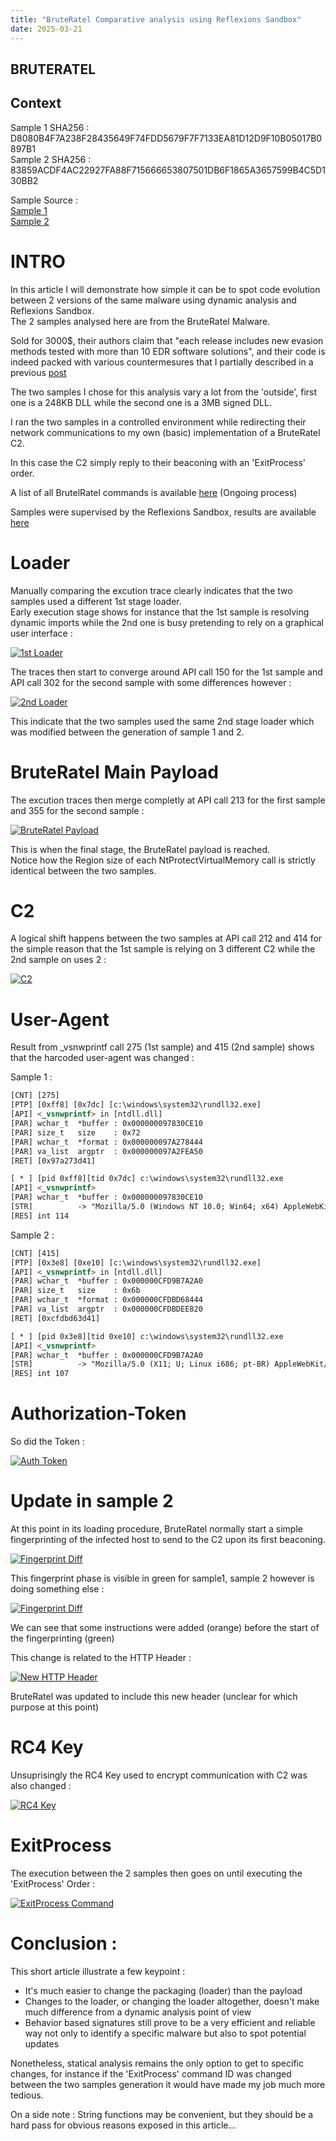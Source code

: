```yaml
---
title: "BruteRatel Comparative analysis using Reflexions Sandbox"
date: 2025-03-21 
---
```


<link rel="stylesheet" href="/css/main.css">

## BRUTERATEL  

## Context  

Sample 1 SHA256 : D8080B4F7A238F28435649F74FDD5679F7F7133EA81D12D9F10B05017B0897B1  
Sample 2 SHA256 : 83859ACDF4AC22927FA88F715666653807501DB6F1865A3657599B4C5D130BB2  

Sample Source :  
[Sample 1](https://bazaar.abuse.ch/sample/d8080b4f7a238f28435649f74fdd5679f7f7133ea81d12d9f10b05017b0897b1/)   
[Sample 2](https://bazaar.abuse.ch/sample/83859acdf4ac22927fa88f715666653807501db6f1865a3657599b4c5d130bb2/)   



# INTRO  

In this article I will demonstrate how simple it can be to spot code evolution between 2 versions of the same malware using dynamic analysis and Reflexions Sandbox.  
The 2 samples analysed here are from the BruteRatel Malware.  

Sold for 3000$, their authors claim that "each release includes new evasion methods tested with more than 10 EDR software solutions", and their code is indeed packed with various countermesures that I partially described in a previous [post](https://cedricg-mirror.github.io/2025/02/04/BazaarLoader.html)   

The two samples I chose for this analysis vary a lot from the 'outside', first one is a 248KB DLL while the second one is a 3MB signed DLL.  

I ran the two samples in a controlled environment while redirecting their network communications to my own (basic) implementation of a BruteRatel C2.  

In this case the C2 simply reply to their beaconing with an 'ExitProcess' order.  

A list of all BrutelRatel commands is available [here](https://cedricg-mirror.github.io/2025/03/17/BruteRatel.html) (Ongoing process)  

Samples were supervised by the Reflexions Sandbox, results are available [here](https://github.com/cedricg-mirror/reflexions/tree/main/CyberCrime/BRUTERATEL)   

# Loader  

Manually comparing the excution trace clearly indicates that the two samples used a different 1st stage loader.  
Early execution stage shows for instance that the 1st sample is resolving dynamic imports while the 2nd one is busy pretending to rely on a graphical user interface :  

<p><a href="https://cedricg-mirror.github.io/docs/assets/images/BRUTERATEL_DIFF/loader1.jpg">
<img src="/docs/assets/images/BRUTERATEL_DIFF/loader1.jpg" alt="1st Loader">
</a></p>


The traces then start to converge around API call 150 for the 1st sample and API call 302 for the second sample with some differences however :  

<p><a href="https://cedricg-mirror.github.io/docs/assets/images/BRUTERATEL_DIFF/diff_loader2.jpg">
<img src="/docs/assets/images/BRUTERATEL_DIFF/diff_loader2.jpg" alt="2nd Loader">
</a></p>

This indicate that the two samples used the same 2nd stage loader which was modified between the generation of sample 1 and 2.  

# BruteRatel Main Payload  

The excution traces then merge completly at API call 213 for the first sample and 355 for the second sample :  

<p><a href="https://cedricg-mirror.github.io/docs/assets/images/BRUTERATEL_DIFF/bruteratel_start.jpg">
<img src="/docs/assets/images/BRUTERATEL_DIFF/bruteratel_start.jpg" alt="BruteRatel Payload">
</a></p>

This is when the final stage, the BruteRatel payload is reached.  
Notice how the Region size of each NtProtectVirtualMemory call is strictly identical between the two samples.  

# C2  

A logical shift happens between the two samples at API call 212 and 414 for the simple reason that the 1st sample is relying on 3 different C2 while the 2nd sample on uses 2 :  

<p><a href="https://cedricg-mirror.github.io/docs/assets/images/BRUTERATEL_DIFF/C2.jpg">
<img src="/docs/assets/images/BRUTERATEL_DIFF/C2.jpg" alt="C2">
</a></p> 

# User-Agent  

Result from _vsnwprintf call 275 (1st sample) and 415 (2nd sample) shows that the harcoded user-agent was changed : 

Sample 1 :  
```html
[CNT] [275]
[PTP] [0xff8] [0x7dc] [c:\windows\system32\rundll32.exe]
[API] <_vsnwprintf> in [ntdll.dll] 
[PAR] wchar_t  *buffer : 0x000000097830CE10
[PAR] size_t   size    : 0x72
[PAR] wchar_t  *format : 0x000000097A278444
[PAR] va_list  argptr  : 0x000000097A2FEA50
[RET] [0x97a273d41]

[ * ] [pid 0xff8][tid 0x7dc] c:\windows\system32\rundll32.exe
[API] <_vsnwprintf>
[PAR] wchar_t  *buffer : 0x000000097830CE10
[STR]          -> "Mozilla/5.0 (Windows NT 10.0; Win64; x64) AppleWebKit/537.36 (KHTML, like Gecko) Chrome/90.0.4430.93 Safari/537.36"
[RES] int 114
```

Sample 2 :  
```html
[CNT] [415]
[PTP] [0x3e8] [0xe10] [c:\windows\system32\rundll32.exe]
[API] <_vsnwprintf> in [ntdll.dll] 
[PAR] wchar_t  *buffer : 0x000000CFD9B7A2A0
[PAR] size_t   size    : 0x6b
[PAR] wchar_t  *format : 0x000000CFDBD68444
[PAR] va_list  argptr  : 0x000000CFDBDEE820
[RET] [0xcfdbd63d41]

[ * ] [pid 0x3e8][tid 0xe10] c:\windows\system32\rundll32.exe
[API] <_vsnwprintf>
[PAR] wchar_t  *buffer : 0x000000CFD9B7A2A0
[STR]          -> "Mozilla/5.0 (X11; U; Linux i686; pt-BR) AppleWebKit/533.3 (KHTML, like Gecko) Navscape/Pre-0.2 Safari/533.3"
[RES] int 107
```

# Authorization-Token  

So did the Token :  

<p><a href="https://cedricg-mirror.github.io/docs/assets/images/BRUTERATEL_DIFF/Auth.jpg">
<img src="/docs/assets/images/BRUTERATEL_DIFF/Auth.jpg" alt="Auth Token">
</a></p> 

# Update in sample 2  

At this point in its loading procedure, BruteRatel normally start a simple fingerprinting of the infected host to send to the C2 upon its first beaconing.  

<p><a href="https://cedricg-mirror.github.io/docs/assets/images/BRUTERATEL_DIFF/fingerprint.jpg">
<img src="/docs/assets/images/BRUTERATEL_DIFF/fingerprint.jpg" alt="Fingerprint Diff">
</a></p> 

This fingerprint phase is visible in green for sample1, sample 2 however is doing something else :  

<p><a href="https://cedricg-mirror.github.io/docs/assets/images/BRUTERATEL_DIFF/sample2_fingerprint.jpg">
<img src="/docs/assets/images/BRUTERATEL_DIFF/sample2_fingerprint.jpg" alt="Fingerprint Diff">
</a></p> 

We can see that some instructions were added (orange) before the start of the fingerprinting (green)  

This change is related to the HTTP Header :  

<p><a href="https://cedricg-mirror.github.io/docs/assets/images/BRUTERATEL_DIFF/new_header.jpg">
<img src="/docs/assets/images/BRUTERATEL_DIFF/new_header.jpg" alt="New HTTP Header">
</a></p> 

BruteRatel was updated to include this new header (unclear for which purpose at this point)  

# RC4 Key  

Unsuprisingly the RC4 Key used to encrypt communication with C2 was also changed :  

<p><a href="https://cedricg-mirror.github.io/docs/assets/images/BRUTERATEL_DIFF/Rc4.jpg">
<img src="/docs/assets/images/BRUTERATEL_DIFF/Rc4.jpg" alt="RC4 Key">
</a></p> 

# ExitProcess  

The execution between the 2 samples then goes on until executing the 'ExitProcess' Order :  

<p><a href="https://cedricg-mirror.github.io/docs/assets/images/BRUTERATEL_DIFF/exit.jpg">
<img src="/docs/assets/images/BRUTERATEL_DIFF/exit.jpg" alt="ExitProcess Command">
</a></p> 

# Conclusion :  

This short article illustrate a few keypoint :  

- It's much easier to change the packaging (loader) than the payload
- Changes to the loader, or changing the loader altogether, doesn't make much difference from a dynamic analysis point of view
- Behavior based signatures still prove to be a very efficient and reliable way not only to identify a specific malware but also to spot potential updates

Nonetheless, statical analysis remains the only option to get to specific changes, for instance if the 'ExitProcess' command ID was changed between the two samples generation it would have made my job much more tedious.  

On a side note : String functions may be convenient, but they should be a hard pass for obvious reasons exposed in this article...  
